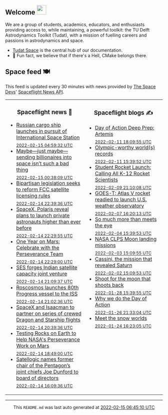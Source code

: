 ## Welcome <img src="https://raw.githubusercontent.com/MartinHeinz/MartinHeinz/master/wave.gif" width="30px">

We are a group of students, academics, educators, and enthusiasts providing access to, while maintaining, a powerful toolkit: the TU Delft Astrodynamics Toolkit (Tudat), with a mission of fuelling careers and passions in astrodynamics and space.
- [Tudat Space](https://tudat-space.readthedocs.io/en/latest/) is the central hub of our documentation.
- 🍿 Fun fact, we believe that if there's a Hell, CMake belongs there.

## Space feed 🍽️
This feed is updated every 30 minutes with news provided by
[The Space Devs](https://thespacedevs.com/)'
[Spaceflight News API](https://thespacedevs.com/snapi).

<table>
<tr>
<td width="50%" valign="top">

<h3 align="center"> Spaceflight news 📅 </h3>

<!-- spaceflight news starts -->
* [Russian cargo ship launches in pursuit of International Space Station](https://spaceflightnow.com/2022/02/15/soyuz-progress-ms-19-launch/) <br/> <sub><a href="https://www.timeanddate.com/worldclock/fixedtime.html?iso=20220215T045932">2022-02-15 04:59:32 UTC</a></sub>
* [Maybe—just maybe—sending billionaires into space isn’t such a bad thing](https://arstechnica.com/science/2022/02/maybe-just-maybe-sending-billionaires-into-space-isnt-such-a-bad-thing/) <br/> <sub><a href="https://www.timeanddate.com/worldclock/fixedtime.html?iso=20220215T003809">2022-02-15 00:38:09 UTC</a></sub>
* [Bipartisan legislation seeks to reform FCC satellite licensing rules](https://spacenews.com/bipartisan-legislation-seeks-to-reform-fcc-satellite-licensing-rules/) <br/> <sub><a href="https://www.timeanddate.com/worldclock/fixedtime.html?iso=20220214T223936">2022-02-14 22:39:36 UTC</a></sub>
* [SpaceX, Polaris reveal plans to launch private astronauts higher than ever before](https://www.teslarati.com/spacex-polaris-record-breaking-private-astronaut-launch-plans/) <br/> <sub><a href="https://www.timeanddate.com/worldclock/fixedtime.html?iso=20220214T222955">2022-02-14 22:29:55 UTC</a></sub>
* [One Year on Mars: Celebrate with the Perseverance Team](https://mars.nasa.gov/news/9130/) <br/> <sub><a href="https://www.timeanddate.com/worldclock/fixedtime.html?iso=20220214T222900">2022-02-14 22:29:00 UTC</a></sub>
* [SES forges Indian satellite capacity joint venture](https://spacenews.com/ses-forges-indian-satellite-capacity-joint-venture/) <br/> <sub><a href="https://www.timeanddate.com/worldclock/fixedtime.html?iso=20220214T210937">2022-02-14 21:09:37 UTC</a></sub>
* [Roscosmos launches 80th Progress vessel to the ISS](https://www.nasaspaceflight.com/2022/02/roscosmos-progress-ms-19/) <br/> <sub><a href="https://www.timeanddate.com/worldclock/fixedtime.html?iso=20220214T210236">2022-02-14 21:02:36 UTC</a></sub>
* [SpaceX and Isaacman to partner on series of crewed Dragon and Starship flights](https://spacenews.com/spacex-and-isaacman-to-partner-on-series-of-crewed-dragon-and-starship-flights/) <br/> <sub><a href="https://www.timeanddate.com/worldclock/fixedtime.html?iso=20220214T203936">2022-02-14 20:39:36 UTC</a></sub>
* [Testing Rocks on Earth to Help NASA's Perseverance Work on Mars](https://mars.nasa.gov/news/9129/) <br/> <sub><a href="https://www.timeanddate.com/worldclock/fixedtime.html?iso=20220214T184900">2022-02-14 18:49:00 UTC</a></sub>
* [Satellogic names former chair of the Pentagon’s joint chiefs Joe Dunford to board of directors](https://spacenews.com/satellogic-names-former-chair-of-the-pentagons-joint-chiefs-joe-dunford-to-board-of-directors/) <br/> <sub><a href="https://www.timeanddate.com/worldclock/fixedtime.html?iso=20220214T160936">2022-02-14 16:09:36 UTC</a></sub>

<!-- spaceflight news ends -->

</td>

<td width="50%" valign="top">

<h3 align="center"> Spaceflight blogs ✍️ </h3>

<!-- spaceflight blogs starts -->
* [Day of Action Deep Prep: Artemis](https://www.planetary.org/advocacy/day-of-action-deep-prep-artemis) <br/> <sub><a href="https://www.timeanddate.com/worldclock/fixedtime.html?iso=20220211T180955">2022-02-11 18:09:55 UTC</a></sub>
* [Olympic-worthy world(s) records](https://www.planetary.org/the-downlink/olympic-worthy-worlds-records) <br/> <sub><a href="https://www.timeanddate.com/worldclock/fixedtime.html?iso=20220211T153952">2022-02-11 15:39:52 UTC</a></sub>
* [Student Rocket Launch: Calling All K-12 Rocket Scientists](https://blog.ulalaunch.com/blog/student-rocket-launch-calling-all-k-12-rocket-scientists) <br/> <sub><a href="https://www.timeanddate.com/worldclock/fixedtime.html?iso=20220209T211008">2022-02-09 21:10:08 UTC</a></sub>
* [GOES-T: Atlas V rocket readied to launch U.S. weather observatory](https://blog.ulalaunch.com/blog/goes-t-atlas-v-rocket-readied-to-launch-u.s.-weather-observatory-1) <br/> <sub><a href="https://www.timeanddate.com/worldclock/fixedtime.html?iso=20220207T162013">2022-02-07 16:20:13 UTC</a></sub>
* [So much more than meets the eye](https://www.planetary.org/the-downlink/so-much-more-than-meets-the-eye) <br/> <sub><a href="https://www.timeanddate.com/worldclock/fixedtime.html?iso=20220204T153953">2022-02-04 15:39:53 UTC</a></sub>
* [NASA CLPS Moon landing missions](https://www.planetary.org/space-missions/clps) <br/> <sub><a href="https://www.timeanddate.com/worldclock/fixedtime.html?iso=20220203T150955">2022-02-03 15:09:55 UTC</a></sub>
* [Cassini, the mission that revealed Saturn](https://www.planetary.org/space-missions/cassini) <br/> <sub><a href="https://www.timeanddate.com/worldclock/fixedtime.html?iso=20220202T150953">2022-02-02 15:09:53 UTC</a></sub>
* [Shoot for the moon that shoots back](https://www.planetary.org/the-downlink/shoot-for-the-moon-that-shoots-back) <br/> <sub><a href="https://www.timeanddate.com/worldclock/fixedtime.html?iso=20220128T153955">2022-01-28 15:39:55 UTC</a></sub>
* [Why we do the Day of Action](https://www.planetary.org/articles/why-we-do-the-day-of-action) <br/> <sub><a href="https://www.timeanddate.com/worldclock/fixedtime.html?iso=20220126T213304">2022-01-26 21:33:04 UTC</a></sub>
* [Meet the snow worlds](https://www.planetary.org/articles/snow-worlds) <br/> <sub><a href="https://www.timeanddate.com/worldclock/fixedtime.html?iso=20220124T162305">2022-01-24 16:23:05 UTC</a></sub>

<!-- spaceflight blogs ends -->

</td>

</tr>

</table>


<hr>
  <div align="center">
  This <code>README.md</code> was last auto generated at <a href="https://www.timeanddate.com/worldclock/fixedtime.html?iso=20220215T064510">2022-02-15 06:45:10 UTC</a>
  <br>
  <!-- <a href="https://medium.com/@g.h.garrett" target="_blank">Learn to add space launches to your profile here!</a> -->
</div>